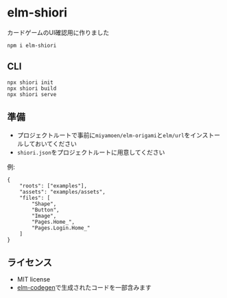 # elm-shiori

カードゲームのUI確認用に作りました

```
npm i elm-shiori
```

## CLI

```
npx shiori init
npx shiori build
npx shiori serve
```

## 準備

- プロジェクトルートで事前に`miyamoen/elm-origami`と`elm/url`をインストールしておいてください
- `shiori.json`をプロジェクトルートに用意してください

例:

```
{
    "roots": ["examples"],
    "assets": "examples/assets",
    "files": [
        "Shape",
        "Button",
        "Image",
        "Pages.Home_",
        "Pages.Login.Home_"
    ]
}
```

## ライセンス

- MIT license
- [elm-codegen](https://github.com/mdgriffith/elm-codegen)で生成されたコードを一部含みます